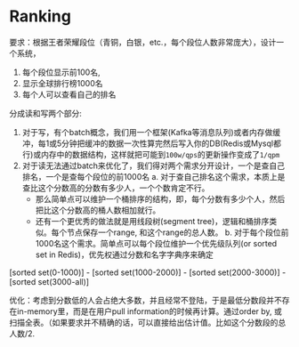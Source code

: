 # Ranking

要求：根据王者荣耀段位（青铜，白银，etc.，每个段位人数非常庞大），设计一个系统，
1. 每个段位显示前100名,
2. 显示全球排行榜1000名
3. 每个人可以查看自己的排名

分成读和写两个部分:
1. 对于写，有个batch概念，我们用一个框架(Kafka等消息队列)或者内存做缓冲，每1或5分钟把缓冲的数据一次性算完然后写入你的DB(Redis或Mysql都行)或内存中的数据结构，这样就把可能到`100w/qps`的更新操作变成了`1/qpm`
2. 对于读无法通过batch来优化了，我们得对两个需求分开设计，一个是查自己排名，一个是查每个段位的前1000名
  a. 对于查自己排名这个需求，本质上是查比这个分数高的分数有多少人，一个个数肯定不行。
    - 那么简单点可以维护一个桶排序的结构，即，每个分数有多少个人，然后把比这个分数高的桶人数相加就行。
    - 还有一个更优秀的做法就是用线段树(segment tree)，逻辑和桶排序类似。每个节点保存一个range, 和这个range的总人数。
  b. 对于每个段位前1000名这个需求。简单点可以每个段位维护一个优先级队列(or sorted set in Redis)，优先权通过分数和名字字典序来确定

[sorted set(0-1000)] - [sorted set(1000-2000)] - [sorted set(2000-3000)] - [sorted set(3000-all)]

优化：考虑到分数低的人会占绝大多数，并且经常不登陆，于是最低分数段并不存在in-memory里，而是在用户pull information的时候再计算。通过order by, 或扫描全表。（如果要求并不精确的话，可以直接给出估计值。比如这个分数段的总人数/2.
